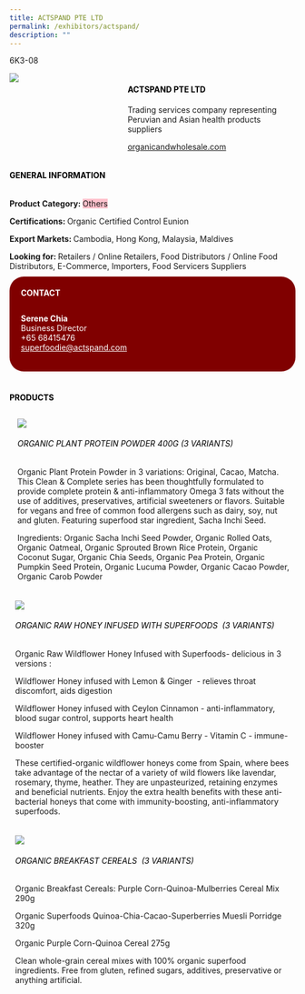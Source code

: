 ```yaml
---
title: ACTSPAND PTE LTD
permalink: /exhibitors/actspand/
description: ""
---
```

<head>
	<div class="flex-paragraph">
		<!--hi there! this is a comment and will provide you with instructional guides-->
		<!--insert booth number here!-->
		<p style="text-transform: uppercase">6k3-08</p></div>
			<div class="flex-container" style="display: flex; flex-wrap: wrap;">
				<!--insert DOWNLOAD link of company logo between the " marks!-->
			<div class="card sgds" style="flex: 1 1 40%; display: block;"><img src="https://drive.google.com/u/0/uc?id=1zhIad7OE2g1QenGAa8bhMxx17y-VCIW0&export=download"></div>
	<div class="card-sgds" style="flex: 1 1 58%; display: block; margin-left: 3px">
		<h4 style="text-transform: uppercase; color: black;"><!--insert the exhibitor's name between the <b> tags here--><b>Actspand pte ltd</b></h4><!--insert the exhibitor's description between the <p> tags here-->
		<p>Trading services company representing Peruvian and Asian health products suppliers</p>
		<!--insert the exhibitor's website link, making sure there is "https:// www." present please. make sure the entire https link goes in between the " marks-->
		<p><a href="https://organicandwholesale.com" target="_blank"><!--insert the www website link here (no need for https)-->organicandwholesale.com</a></p>
	</div>
</div>
</head>

<body>
	<h4 style="text-transform: uppercase; color: black;"><b>General Information</b></h4>
		<div class="flex-container" style="display: flex; flex-wrap: wrap;">
			<div class="card sgds" style="flex: 1 1 65%; display: block; align-self: stretch">
			<div class="flex-paragraph">
			<p><b>Product Category: </b><span style=" background-color: pink; border-radius: 10 px;"><!--insert the exhibitor's pdt cat between the <p> tags here-->Others</span></p> 
				<p><b>Certifications: </b><!--insert all the exhibitor's certifications between the </b> and </p> here-->Organic Certified Control Eunion</p>
			<p><b>Export Markets: </b><!--insert all the exhibitor's export markets between the </b> and </p> here-->Cambodia, Hong Kong, Malaysia, Maldives</p>
			<p style="margin-bottom: 10px;"><b>Looking for: </b><!--insert all the exhibitor's potential business partners between the </b> and </p> here-->Retailers / Online Retailers, Food Distributors / Online Food Distributors, E-Commerce, Importers, Food Servicers Suppliers</p>
			</div>
		</div>
		<div class="card sgds" style="flex: 1 1 35%; padding: 10px; display: block; background-color: maroon; border-radius: 25px; align-self: center;">
		<h4 style="color: white; margin-top: 10px; margin-left: 10px;">CONTACT</h4>
		<div class="flex-paragraph">
			<!--replace with exhibitor's: -->
			<p style="padding: 10px; color: white;"><b><!-- POC name-->Serene Chia</b><br><!-- designation-->Business Director<br><!--contact number-->+65 68415476<br><!-- for linking purposes, insert their email after "mailto:"...--><a href="mailto:superfoodie@actspand.com" style="color: white;"><!--...and also include the display email before </a> here-->superfoodie@actspand.com</a></p>
		</div>
			</div>
		</div>
	<br>
		<h4 style="text-transform: uppercase; color: black;"><b>products</b></h4>
<div style="display: flex; flex-wrap: wrap;">
  <div class="card sgds" style="flex: 1 1 47%; margin: 10px; display: block;"><!--insert the exhibitor's DOWNLOAD image for product between the " marks here-->
	<div class="flex-image" style="display: block;"><img src="https://drive.google.com/uc?id=1CffVTDBFCoLBoUAoyo3pdCKjhw0jyVg3&export=download"></div>
	<div class="flex-paragraph">
		<h6 style="text-transform: uppercase; color: black;"><!--insert product name before </h6> and product description after <p>-->Organic Plant Protein Powder 400g (3 variants)</h6>
		<p>Organic Plant Protein Powder in 3 variations: Original, Cacao, Matcha. This Clean & Complete series has been thoughtfully formulated to provide complete protein & anti-inflammatory Omega 3 fats without the use of additives, preservatives, artificial sweeteners or flavors. Suitable for vegans and free of common food allergens such as dairy, soy, nut and gluten. Featuring superfood star ingredient, Sacha Inchi Seed.

  

Ingredients: Organic Sacha Inchi Seed Powder, Organic Rolled Oats, Organic Oatmeal, Organic Sprouted Brown Rice Protein, Organic Coconut Sugar, Organic Chia Seeds, Organic Pea Protein, Organic Pumpkin Seed Protein, Organic Lucuma Powder, Organic Cacao Powder, Organic Carob Powder</p></div>
	</div>
		<div class="card sgds" style="flex: 1 1 47%; margin: 10px; display: block;">
		<div class="flex-image" style="display: block;"><img src="https://drive.google.com/uc?id=1RXPkhosdC2M8m9Lr1kmen86ucegMRl3L&export=download"></div>
	<div class="flex-paragraph">
		<h6 style="text-transform: uppercase; color: black;">Organic Raw Honey Infused With Superfoods  (3 variants)</h6>
		<p>Organic Raw Wildflower Honey Infused with Superfoods- delicious in 3 versions :

Wildflower Honey infused with Lemon & Ginger  - relieves throat discomfort, aids digestion

Wildflower Honey infused with Ceylon Cinnamon - anti-inflammatory, blood sugar control, supports heart health

Wildflower Honey infused with Camu-Camu Berry - Vitamin C - immune-booster

  

These certified-organic wildflower honeys come from Spain, where bees take advantage of the nectar of a variety of wild flowers like lavendar, rosemary, thyme, heather. They are unpasteurized, retaining enzymes and beneficial nutrients. Enjoy the extra health benefits with these anti-bacterial honeys that come with immunity-boosting, anti-inflammatory superfoods.</p></div>
	</div>
		<div class="card sgds" style="flex: 1 1 47%; margin: 10px; display: block;">
		<div class="flex-image" style="display: block;"><img src="https://drive.google.com/uc?id=1Qy7ehMDbBtpBjRFeZzpCsEmdcIiYFF-O&export=download"></div>
	<div class="flex-paragraph">
		<h6 style="text-transform: uppercase; color: black;">Organic Breakfast Cereals  (3 variants)</h6>
		<p>Organic Breakfast Cereals: Purple Corn-Quinoa-Mulberries Cereal Mix 290g

Organic Superfoods Quinoa-Chia-Cacao-Superberries Muesli Porridge 320g

Organic Purple Corn-Quinoa Cereal 275g

  

Clean whole-grain cereal mixes with 100% organic superfood ingredients. Free from gluten, refined sugars, additives, preservative or anything artificial.</p></div>
		</div>
	</div>
</body>